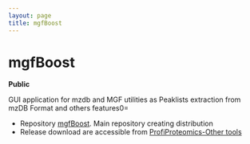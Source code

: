 ```yaml
---
layout: page
title: mgfBoost
---
```


# mgfBoost
**Public**   

GUI application for mzdb and MGF utilities as Peaklists extraction from mzDB Format and others features0=

* Repository [mgfBoost](https://github.com/edyp-lab/mgfBoost). Main repository creating distribution 
* Release download are accessible from [ProfiProteomics-Other tools](https://www.profiproteomics.fr/proline/other-tools/)
